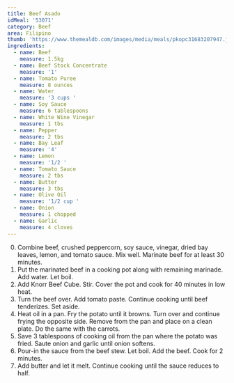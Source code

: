 ```yaml
---
title: Beef Asado
idMeal: '53071'
category: Beef
area: Filipino
thumb: 'https://www.themealdb.com/images/media/meals/pkopc31683207947.jpg'
ingredients:
  - name: Beef
    measure: 1.5kg
  - name: Beef Stock Concentrate
    measure: '1'
  - name: Tomato Puree
    measure: 8 ounces
  - name: Water
    measure: '3 cups '
  - name: Soy Sauce
    measure: 6 tablespoons
  - name: White Wine Vinegar
    measure: 1 tbs
  - name: Pepper
    measure: 2 tbs
  - name: Bay Leaf
    measure: '4'
  - name: Lemon
    measure: '1/2 '
  - name: Tomato Sauce
    measure: 2 tbs
  - name: Butter
    measure: 3 tbs
  - name: Olive Oil
    measure: '1/2 cup '
  - name: Onion
    measure: 1 chopped
  - name: Garlic
    measure: 4 cloves
---
```

0.	Combine beef, crushed peppercorn, soy sauce, vinegar, dried bay leaves, lemon, and tomato sauce. Mix well. Marinate beef for at least 30 minutes.
1.	Put the marinated beef in a cooking pot along with remaining marinade. Add water. Let boil.
2.	Add Knorr Beef Cube. Stir. Cover the pot and cook for 40 minutes in low heat.
3.	Turn the beef over. Add tomato paste. Continue cooking until beef tenderizes. Set aside.
4.	Heat oil in a pan. Fry the potato until it browns. Turn over and continue frying the opposite side. Remove from the pan and place on a clean plate. Do the same with the carrots.
5.	Save 3 tablespoons of cooking oil from the pan where the potato was fried. Saute onion and garlic until onion softens.
6.	Pour-in the sauce from the beef stew. Let boil. Add the beef. Cook for 2 minutes.
7.	Add butter and let it melt. Continue cooking until the sauce reduces to half.
